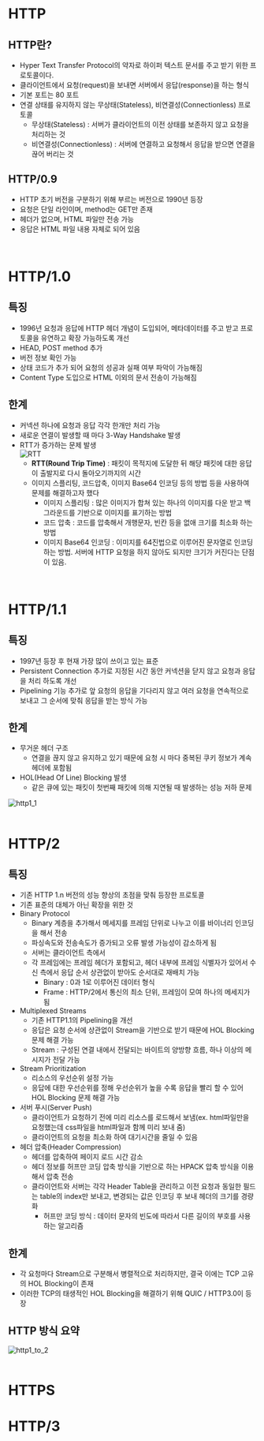 # HTTP
  ## HTTP란?
  - Hyper Text Transfer Protocol의 약자로 하이퍼 텍스트 문서를 주고 받기 위한 프로토콜이다.
  - 클라이언트에서 요청(request)을 보내면 서버에서 응답(response)을 하는 형식
  - 기본 포트는 80 포트
  - 연결 상태를 유지하지 않는 무상태(Stateless), 비연결성(Connectionless) 프로토콜
    - 무상태(Stateless) : 서버가 클라이언트의 이전 상태를 보존하지 않고 요청을 처리하는 것
    - 비연결성(Connectionless) : 서버에 연결하고 요청해서 응답을 받으면 연결을 끊어 버리는 것
  ## HTTP/0.9
  - HTTP 초기 버전을 구분하기 위해 부르는 버전으로 1990년 등장
  - 요청은 단일 라인이며, method는 GET만 존재
  - 헤더가 없으며, HTML 파일만 전송 가능
  - 응답은 HTML 파일 내용 자체로 되어 있음
<br>

# HTTP/1.0
  ## 특징
  - 1996년 요청과 응답에 HTTP 헤더 개념이 도입되어, 메타데이터를 주고 받고 프로토콜을 유연하고 확장 가능하도록 개선
  - HEAD, POST method 추가
  - 버전 정보 확인 가능
  - 상태 코드가 추가 되어 요청의 성공과 실패 여부 파악이 가능해짐
  - Content Type 도입으로 HTML 이외의 문서 전송이 가능해짐
  ## 한계
  - 커넥션 하나에 요청과 응답 각각 한개만 처리 가능
  - 새로운 연결이 발생할 때 마다 3-Way Handshake 발생
  - RTT가 증가하는 문제 발생  
    ![RTT](https://user-images.githubusercontent.com/61510481/211167222-fd60cb28-bffc-4921-8ff7-f2892b69b99f.png)  
    - **RTT(Round Trip Time)** : 패킷이 목적지에 도달한 뒤 해당 패킷에 대한 응답이 출발지로 다시 돌아오기까지의 시간
    - 이미지 스플리팅, 코드압축, 이미지 Base64 인코딩 등의 방법 등을 사용하여 문제를 해결하고자 했다
      - 이미지 스플리팅 : 많은 이미지가 합쳐 있는 하나의 이미지를 다운 받고 백그라운드를 기반으로 이미지를 표기하는 방법
      - 코드 압축 : 코드를 압축해서 개행문자, 빈칸 등을 없애 크기를 최소화 하는 방법
      - 이미지 Base64 인코딩 : 이미지를 64진법으로 이루어진 문자열로 인코딩 하는 방법. 서버에 HTTP 요청을 하지 않아도 되지만 크기가 커진다는 단점이 있음.
<br>

# HTTP/1.1
  ## 특징
  - 1997년 등장 후 현재 가장 많이 쓰이고 있는 표준
  - Persistent Connection 추가로 지정된 시간 동안 커넥션을 닫지 않고 요청과 응답을 처리 하도록 개선
  - Pipelining 기능 추가로 앞 요청의 응답을 기다리지 않고 여러 요청을 연속적으로 보내고 그 순서에 맞춰 응답을 받는 방식 가능  
  ## 한계
  - 무거운 헤더 구조
    - 연결을 끊지 않고 유지하고 있기 때문에 요청 시 마다 중복된 쿠키 정보가 계속 헤더에 포함됨
  - HOL(Head Of Line) Blocking 발생
    - 같은 큐에 있는 패킷이 첫번째 패킷에 의해 지연될 때 발생하는 성능 저하 문제  

  ![http1_1](https://user-images.githubusercontent.com/61510481/211209260-0b305d19-164d-4011-a002-a0be70b6e204.png)  
<br>

# HTTP/2
  ## 특징
  - 기존 HTTP 1.n 버전의 성능 향상의 초점을 맞춰 등장한 프로토콜
  - 기존 표준의 대체가 아닌 확장을 위한 것
  - Binary Protocol
    - Binary 계층을 추가해서 메세지를 프레임 단위로 나누고 이를 바이너리 인코딩을 해서 전송
    - 파싱속도와 전송속도가 증가되고 오류 발생 가능성이 감소하게 됨
    - 서버는 클라이언트 측에서 
    - 각 프레임에는 프레임 헤더가 포함되고, 헤더 내부에 프레임 식별자가 있어서 수신 측에서 응답 순서 상관없이 받아도 순서대로 재배치 가능
      - Binary : 0과 1로 이루어진 데이터 형식
      - Frame : HTTP/2에서 통신의 최소 단위, 프레임이 모여 하나의 메세지가 됨
  - Multiplexed Streams
    - 기존 HTTP1.1의 Pipelining을 개선
    - 응답은 요청 순서에 상관없이 Stream을 기반으로 받기 때문에 HOL Blocking 문제 해결 가능
    - Stream : 구성된 연결 내에서 전달되는 바이트의 양방향 흐름, 하나 이상의 메시지가 전달 가능
  - Stream Prioritization
    - 리소스의 우선순위 설정 가능
    - 응답에 대한 우선순위를 정해 우선순위가 높을 수록 응답을 빨리 할 수 있어 HOL Blocking 문제 해결 가능
  - 서버 푸시(Server Push)
    - 클라이언트가 요청하기 전에 미리 리소스를 로드해서 보냄(ex. html파일만을 요청했는데 css파일을 html파일과 함께 미리 보내 줌)
    - 클라이언트의 요청을 최소화 하여 대기시간을 줄일 수 있음
  - 헤더 압축(Header Compression)
    - 헤더를 압축하여 페이지 로드 시간 감소
    - 헤더 정보를 허프만 코딩 압축 방식을 기반으로 하는 HPACK 압축 방식을 이용해서 압축 전송
    - 클라이언트와 서버는 각각 Header Table을 관리하고 이전 요청과 동일한 필드는 table의 index만 보내고, 변경되는 값은 인코딩 후 보내 헤더의 크기를 경량화
      - 허프만 코딩 방식 : 데이터 문자의 빈도에 따라서 다른 길이의 부호를 사용하는 알고리즘
   ## 한계
  - 각 요청마다 Stream으로 구분해서 병렬적으로 처리하지만, 결국 이에는 TCP 고유의 HOL Blocking이 존재
  - 이러한 TCP의 태생적인 HOL Blocking을 해결하기 위해 QUIC / HTTP3.0이 등장

  ## HTTP 방식 요약
  ![http1_to_2](https://user-images.githubusercontent.com/61510481/211210369-0f3d71da-9976-4c1a-9b05-902314341fc0.png)   
<br>

# HTTPS

# HTTP/3
